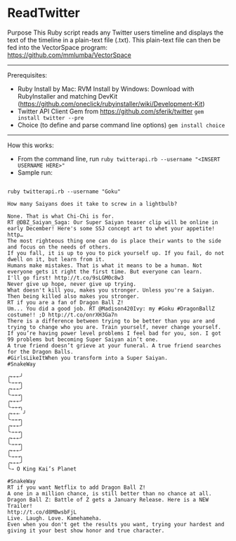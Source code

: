 ReadTwitter
======================
Purpose
This Ruby script reads any Twitter users timeline and displays the text of the timeline in a plain-text file (.txt). This plain-text file can then be fed into the VectorSpace program: https://github.com/mmlumba/VectorSpace

----------------------

Prerequisites:

* Ruby
Install by Mac: RVM
Install by Windows: Download with RubyInstaller and matching DevKit (https://github.com/oneclick/rubyinstaller/wiki/Development-Kit)
* Twitter API Client Gem from https://github.com/sferik/twitter
``` gem install twitter --pre ```
* Choice (to define and parse command line options)
``` gem install choice ```

----------------------

How this works:

* From the command line, run ``` ruby twitterapi.rb --username "<INSERT USERNAME HERE>" ```
* Sample run:

```

ruby twitterapi.rb --username "Goku" 

How many Saiyans does it take to screw in a lightbulb?

None. That is what Chi-Chi is for.
RT @DBZ_Saiyan_Saga: Our Super Saiyan teaser clip will be online in early December! Here's some SSJ concept art to whet your appetite! http…
The most righteous thing one can do is place their wants to the side and focus on the needs of others.
If you fall, it is up to you to pick yourself up. If you fail, do not dwell on it, but learn from it.
Humans make mistakes. That is what it means to be a human. Not everyone gets it right the first time. But everyone can learn.
I'll go first! http://t.co/9sLGM0c8w3
Never give up hope, never give up trying.
What doesn't kill you, makes you stronger. Unless you're a Saiyan. Then being killed also makes you stronger.
RT if you are a fan of Dragon Ball Z!
Um... You did a good job. RT @Madison420Ivy: my #Goku #DragonBallZ costume!! ;D http://t.co/onrXH3Ga7n
There is a difference between trying to be better than you are and trying to change who you are. Train yourself, never change yourself.
If you’re having power level problems I feel bad for you, son. I got 99 problems but becoming Super Saiyan ain’t one.
A true friend doesn’t grieve at your funeral. A true friend searches for the Dragon Balls.
#GirlsLikeItWhen you transform into a Super Saiyan.
#SnakeWay

╭⇠⇠⇠╯
╰⇢⇢⇢╮
╭⇠⇠⇠╯
╰⇢⇢⇢╮
╭⇠⇠⇠╯
╰⇢⇢⇢╮
╭⇠⇠⇠ ╯
╰⇢⇢⇢╮
╭⇠⇠⇠╯ 
╰⇢⇢⇢╮
╭⇠⇠⇠╯ 
╰⇢⇢⇢╮ 
╭⇠⇠⇠╯
╰⇢⇢⇢╮
╭⇠⇠⇠╯
╰⇢ O King Kai’s Planet

#SnakeWay
RT if you want Netflix to add Dragon Ball Z!
A one in a million chance, is still better than no chance at all.
Dragon Ball Z: Battle of Z gets a January Release. Here is a NEW Trailer! 
http://t.co/d8MBwsbFjL
Live. Laugh. Love. Kamehameha.
Even when you don't get the results you want, trying your hardest and giving it your best show honor and true character.

```